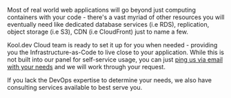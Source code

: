 Most of real world web applications will go beyond just computing containers with your code - there's a vast myriad of other resources you will eventually need like dedicated database services (i.e RDS), replication, object storage (i.e S3), CDN (i.e CloudFront) just to name a few.

Kool.dev Cloud team is ready to set it up for you when needed - providing you the Infrastructure-as-Code to live close to your application. While this is not built into our panel for self-service usage, you can just [ping us via email with your needs](mailto:contact@kool.dev) and we will work through your request.

If you lack the DevOps expertise to determine your needs, we also have consulting services available to best serve you.